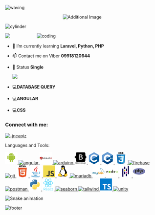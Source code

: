 ![waving](https://capsule-render.vercel.app/api?type=waving&height=200&text=I'm%20JN!&fontAlign=50&fontAlignY=40&color=gradient)
<p align="center">
  <img src="[https://scontent.fwnp1-1.fna.fbcdn.net/v/t1.15752-9/343766807_272511921808138_5944325673362193872_n.jpg?_nc_cat=109&ccb=1-7&_nc_sid=ae9488&_nc_eui2=AeGVLZDa7NkggsaQF5ZYujXFE-ELceFlW-QT4Qtx4WVb5NjYRsFglbpA58OjPwiqVxF-boCappK5PzblnmI4w2Jb&_nc_ohc=k8DOYEEfhtgAX9gpkJl&_nc_ht=scontent.fwnp1-1.fna&oh=03_AdQ12WIl9iit586hyufIkaLeDRXiFCnN5klr43qfoan3VQ&oe=649592F4](https://github.com/account)" alt="Additional Image" style="float: center; width: 50%;">
</p>

![cylinder](https://capsule-render.vercel.app/api?type=cylinder&color=auto&text=Developer&fontAlignY=45&fontSize=40&height=100&animation=blinking&desc=(JN%20Capiz)&descAlignY=70)

<img align="right" alt="coding" width="400" src="https://media0.giphy.com/media/qgQUggAC3Pfv687qPC/giphy.gif">

<a href="https://github.com/kyechan99/capsule-render/labels/Idea">
    <img src="https://img.shields.io/badge/CURRENTLY%20WORKING%20ON%20JMH-%23F7DF1E.svg?&style=for-the-badge&&logoColor=white"/>
  </a>
  
- 🌱 I’m currently learning **Laravel, Python, PHP**

- 📫 Contact me on Viber **09918120644**

- 👤 Status **Single**

  <a href="#demo">
    <img src="https://img.shields.io/badge/TOP%20SKILLS-%234FC08D.svg?&style=for-the-badge&&logoColor=white"/>
  </a>
  
- 💻**DATABASE QUERY**

- 💻**ANGULAR**

- 💻**CSS**

<h3 align="left">Connect with me:</h3>
<p align="left">
<a href="https://instagram.com/-jncapiz" target="blank"><img align="center" src="https://raw.githubusercontent.com/rahuldkjain/github-profile-readme-generator/master/src/images/icons/Social/instagram.svg" alt="-jncapiz" height="30" width="40" /></a>
</p

<h3 align="left">Languages and Tools:</h3>
<p align="left"> <a href="https://developer.android.com" target="_blank" rel="noreferrer"> <img src="https://raw.githubusercontent.com/devicons/devicon/master/icons/android/android-original-wordmark.svg" alt="android" width="40" height="40"/> </a> <a href="https://angular.io" target="_blank" rel="noreferrer"> <img src="https://angular.io/assets/images/logos/angular/angular.svg" alt="angular" width="40" height="40"/> </a> <a href="https://angular.io" target="_blank" rel="noreferrer"> <img src="https://raw.githubusercontent.com/devicons/devicon/master/icons/angularjs/angularjs-original-wordmark.svg" alt="angularjs" width="40" height="40"/> </a> <a href="https://www.arduino.cc/" target="_blank" rel="noreferrer"> <img src="https://cdn.worldvectorlogo.com/logos/arduino-1.svg" alt="arduino" width="40" height="40"/> </a> <a href="https://getbootstrap.com" target="_blank" rel="noreferrer"> <img src="https://raw.githubusercontent.com/devicons/devicon/master/icons/bootstrap/bootstrap-plain-wordmark.svg" alt="bootstrap" width="40" height="40"/> </a> <a href="https://www.cprogramming.com/" target="_blank" rel="noreferrer"> <img src="https://raw.githubusercontent.com/devicons/devicon/master/icons/c/c-original.svg" alt="c" width="40" height="40"/> </a> <a href="https://www.w3schools.com/cpp/" target="_blank" rel="noreferrer"> <img src="https://raw.githubusercontent.com/devicons/devicon/master/icons/cplusplus/cplusplus-original.svg" alt="cplusplus" width="40" height="40"/> </a> <a href="https://www.w3schools.com/css/" target="_blank" rel="noreferrer"> <img src="https://raw.githubusercontent.com/devicons/devicon/master/icons/css3/css3-original-wordmark.svg" alt="css3" width="40" height="40"/> </a> <a href="https://firebase.google.com/" target="_blank" rel="noreferrer"> <img src="https://www.vectorlogo.zone/logos/firebase/firebase-icon.svg" alt="firebase" width="40" height="40"/> </a> <a href="https://git-scm.com/" target="_blank" rel="noreferrer"> <img src="https://www.vectorlogo.zone/logos/git-scm/git-scm-icon.svg" alt="git" width="40" height="40"/> </a> <a href="https://www.w3.org/html/" target="_blank" rel="noreferrer"> <img src="https://raw.githubusercontent.com/devicons/devicon/master/icons/html5/html5-original-wordmark.svg" alt="html5" width="40" height="40"/> </a> <a href="https://www.java.com" target="_blank" rel="noreferrer"> <img src="https://raw.githubusercontent.com/devicons/devicon/master/icons/java/java-original.svg" alt="java" width="40" height="40"/> </a> <a href="https://developer.mozilla.org/en-US/docs/Web/JavaScript" target="_blank" rel="noreferrer"> <img src="https://raw.githubusercontent.com/devicons/devicon/master/icons/javascript/javascript-original.svg" alt="javascript" width="40" height="40"/> </a> <a href="https://www.linux.org/" target="_blank" rel="noreferrer"> <img src="https://raw.githubusercontent.com/devicons/devicon/master/icons/linux/linux-original.svg" alt="linux" width="40" height="40"/> </a> <a href="https://mariadb.org/" target="_blank" rel="noreferrer"> <img src="https://www.vectorlogo.zone/logos/mariadb/mariadb-icon.svg" alt="mariadb" width="40" height="40"/> </a> <a href="https://www.mysql.com/" target="_blank" rel="noreferrer"> <img src="https://raw.githubusercontent.com/devicons/devicon/master/icons/mysql/mysql-original-wordmark.svg" alt="mysql" width="40" height="40"/> </a> <a href="https://nodejs.org" target="_blank" rel="noreferrer"> <img src="https://raw.githubusercontent.com/devicons/devicon/master/icons/nodejs/nodejs-original-wordmark.svg" alt="nodejs" width="40" height="40"/> </a> <a href="https://pandas.pydata.org/" target="_blank" rel="noreferrer"> <img src="https://raw.githubusercontent.com/devicons/devicon/2ae2a900d2f041da66e950e4d48052658d850630/icons/pandas/pandas-original.svg" alt="pandas" width="40" height="40"/> </a> <a href="https://www.php.net" target="_blank" rel="noreferrer"> <img src="https://raw.githubusercontent.com/devicons/devicon/master/icons/php/php-original.svg" alt="php" width="40" height="40"/> </a> <a href="https://postman.com" target="_blank" rel="noreferrer"> <img src="https://www.vectorlogo.zone/logos/getpostman/getpostman-icon.svg" alt="postman" width="40" height="40"/> </a> <a href="https://www.python.org" target="_blank" rel="noreferrer"> <img src="https://raw.githubusercontent.com/devicons/devicon/master/icons/python/python-original.svg" alt="python" width="40" height="40"/> </a> <a href="https://reactjs.org/" target="_blank" rel="noreferrer"> <img src="https://raw.githubusercontent.com/devicons/devicon/master/icons/react/react-original-wordmark.svg" alt="react" width="40" height="40"/> </a> <a href="https://seaborn.pydata.org/" target="_blank" rel="noreferrer"> <img src="https://seaborn.pydata.org/_images/logo-mark-lightbg.svg" alt="seaborn" width="40" height="40"/> </a> <a href="https://tailwindcss.com/" target="_blank" rel="noreferrer"> <img src="https://www.vectorlogo.zone/logos/tailwindcss/tailwindcss-icon.svg" alt="tailwind" width="40" height="40"/> </a> <a href="https://www.typescriptlang.org/" target="_blank" rel="noreferrer"> <img src="https://raw.githubusercontent.com/devicons/devicon/master/icons/typescript/typescript-original.svg" alt="typescript" width="40" height="40"/> </a> <a href="https://unity.com/" target="_blank" rel="noreferrer"> <img src="https://www.vectorlogo.zone/logos/unity3d/unity3d-icon.svg" alt="unity" width="40" height="40"/> </a> 
</p>

![Snake animation](https://github.com/thepiyushmalhotra/thepiyushmalhotra/blob/output/github-contribution-grid-snake.svg)


![footer](https://capsule-render.vercel.app/api?type=wave&color=auto&height=200&section=footer&text=Code%20for%20Success!&fontSize=90)
